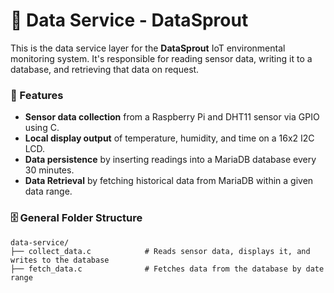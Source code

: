 # 🌱 Data Service - DataSprout

This is the data service layer for the **DataSprout** IoT environmental monitoring system. It's responsible for reading sensor data, writing it to a database, and retrieving that data on request.

### 🌟 Features
* **Sensor data collection** from a Raspberry Pi and DHT11 sensor via GPIO using C. 
* **Local display output** of temperature, humidity, and time on a 16x2 I2C LCD.
* **Data persistence** by inserting readings into a MariaDB database every 30 minutes.
* **Data Retrieval** by fetching historical data from MariaDB within a given data range.

### 🗄️ General Folder Structure
```
data-service/
├── collect_data.c            # Reads sensor data, displays it, and writes to the database
├── fetch_data.c              # Fetches data from the database by date range
```
